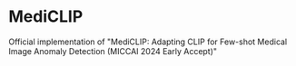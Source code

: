 # MediCLIP
Official implementation of "MediCLIP: Adapting CLIP for Few-shot Medical Image Anomaly Detection (MICCAI 2024 Early Accept)"
